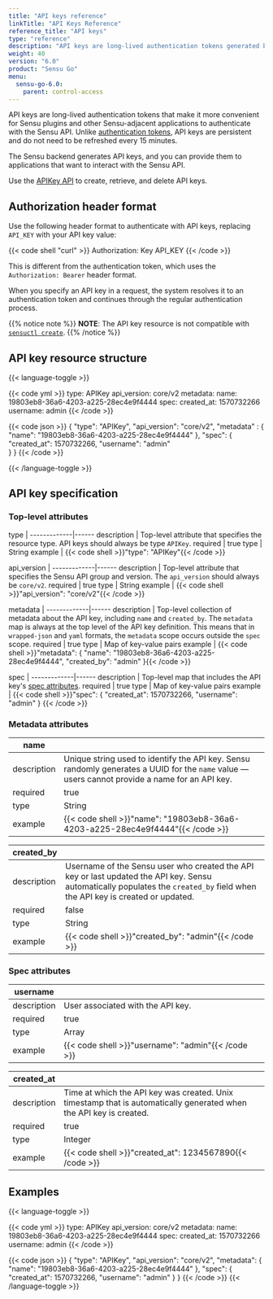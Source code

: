 ```yaml
---
title: "API keys reference"
linkTitle: "API Keys Reference"
reference_title: "API keys"
type: "reference"
description: "API keys are long-lived authentication tokens generated by the Sensu backend. You can provide API keys to applications that want to interact with the Sensu API. Read this reference doc to learn about API keys."
weight: 40
version: "6.0"
product: "Sensu Go"
menu: 
  sensu-go-6.0:
    parent: control-access
---
```


API keys are long-lived authentication tokens that make it more convenient for Sensu plugins and other Sensu-adjacent applications to authenticate with the Sensu API.
Unlike [authentication tokens][2], API keys are persistent and do not need to be refreshed every 15 minutes.

The Sensu backend generates API keys, and you can provide them to applications that want to interact with the Sensu API.

Use the [APIKey API][1] to create, retrieve, and delete API keys.

## Authorization header format

Use the following header format to authenticate with API keys, replacing `API_KEY` with your API key value:

{{< code shell "curl" >}}
Authorization: Key API_KEY
{{< /code >}}

This is different from the authentication token, which uses the `Authorization: Bearer` header format.

When you specify an API key in a request, the system resolves it to an authentication token and continues through the regular authentication process.

{{% notice note %}}
**NOTE**: The API key resource is not compatible with [`sensuctl create`](../../sensuctl/create-manage-resources/#create-resources).
{{% /notice %}}

## API key resource structure

{{< language-toggle >}}

{{< code yml >}}
type: APIKey
api_version: core/v2
metadata:
  name: 19803eb8-36a6-4203-a225-28ec4e9f4444
spec:
  created_at: 1570732266
  username: admin
{{< /code >}}

{{< code json >}}
{
  "type": "APIKey",
  "api_version": "core/v2",
  "metadata" : {
    "name": "19803eb8-36a6-4203-a225-28ec4e9f4444"
  },
  "spec": {
    "created_at": 1570732266,
    "username": "admin"    
  }
}
{{< /code >}}

{{< /language-toggle >}}

## API key specification

### Top-level attributes

type         | 
-------------|------
description  | Top-level attribute that specifies the resource type. API keys should always be type `APIKey`.
required     | true
type         | String
example      | {{< code shell >}}"type": "APIKey"{{< /code >}}

api_version  | 
-------------|------
description  | Top-level attribute that specifies the Sensu API group and version. The `api_version` should always be `core/v2`.
required     | true
type         | String
example      | {{< code shell >}}"api_version": "core/v2"{{< /code >}}

metadata     | 
-------------|------
description  | Top-level collection of metadata about the API key, including `name` and `created_by`. The `metadata` map is always at the top level of the API key definition. This means that in `wrapped-json` and `yaml` formats, the `metadata` scope occurs outside the `spec` scope.
required     | true
type         | Map of key-value pairs
example      | {{< code shell >}}"metadata": {
  "name": "19803eb8-36a6-4203-a225-28ec4e9f4444",
  "created_by": "admin"
}{{< /code >}}

spec         | 
-------------|------
description  | Top-level map that includes the API key's [spec attributes][4].
required     | true
type         | Map of key-value pairs
example      | {{< code shell >}}"spec": {
    "created_at": 1570732266,
    "username": "admin"
  }
{{< /code >}}

### Metadata attributes

| name       |      |
-------------|------
description  | Unique string used to identify the API key. Sensu randomly generates a UUID for the `name` value &mdash; users cannot provide a name for an API key.
required     | true
type         | String
example      | {{< code shell >}}"name": "19803eb8-36a6-4203-a225-28ec4e9f4444"{{< /code >}}

| created_by |      |
-------------|------
description  | Username of the Sensu user who created the API key or last updated the API key. Sensu automatically populates the `created_by` field when the API key is created or updated.
required     | false
type         | String
example      | {{< code shell >}}"created_by": "admin"{{< /code >}}

### Spec attributes

| username   |     |
-------------|------
description  | User associated with the API key.
required     | true
type         | Array
example      | {{< code shell >}}"username": "admin"{{< /code >}}

| created_at |      |
-------------|------
description  | Time at which the API key was created. Unix timestamp that is automatically generated when the API key is created.
required     | true
type         | Integer
example      | {{< code shell >}}"created_at": 1234567890{{< /code >}}

## Examples

{{< language-toggle >}}

{{< code yml >}}
type: APIKey
api_version: core/v2
metadata:
  name: 19803eb8-36a6-4203-a225-28ec4e9f4444
spec:
  created_at: 1570732266
  username: admin
{{< /code >}}

{{< code json >}}
{
  "type": "APIKey",
  "api_version": "core/v2",
  "metadata": {
    "name": "19803eb8-36a6-4203-a225-28ec4e9f4444"
  },
  "spec": {
    "created_at": 1570732266,
    "username": "admin"
  }
}
{{< /code >}}
{{< /language-toggle >}}

[1]: ../../api/apikeys/
[2]: ../../api/auth/
[4]: #spec-attributes
